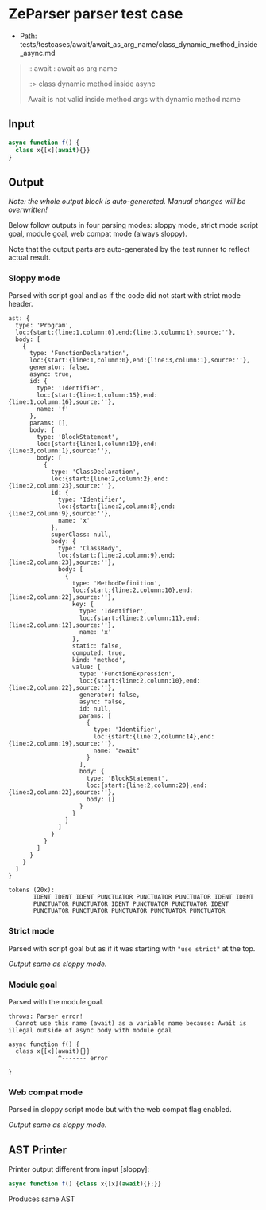 # ZeParser parser test case

- Path: tests/testcases/await/await_as_arg_name/class_dynamic_method_inside_async.md

> :: await : await as arg name
>
> ::> class dynamic method inside async
>
> Await is not valid inside method args with dynamic method name

## Input

`````js
async function f() {
  class x{[x](await){}}
}
`````

## Output

_Note: the whole output block is auto-generated. Manual changes will be overwritten!_

Below follow outputs in four parsing modes: sloppy mode, strict mode script goal, module goal, web compat mode (always sloppy).

Note that the output parts are auto-generated by the test runner to reflect actual result.

### Sloppy mode

Parsed with script goal and as if the code did not start with strict mode header.

`````
ast: {
  type: 'Program',
  loc:{start:{line:1,column:0},end:{line:3,column:1},source:''},
  body: [
    {
      type: 'FunctionDeclaration',
      loc:{start:{line:1,column:0},end:{line:3,column:1},source:''},
      generator: false,
      async: true,
      id: {
        type: 'Identifier',
        loc:{start:{line:1,column:15},end:{line:1,column:16},source:''},
        name: 'f'
      },
      params: [],
      body: {
        type: 'BlockStatement',
        loc:{start:{line:1,column:19},end:{line:3,column:1},source:''},
        body: [
          {
            type: 'ClassDeclaration',
            loc:{start:{line:2,column:2},end:{line:2,column:23},source:''},
            id: {
              type: 'Identifier',
              loc:{start:{line:2,column:8},end:{line:2,column:9},source:''},
              name: 'x'
            },
            superClass: null,
            body: {
              type: 'ClassBody',
              loc:{start:{line:2,column:9},end:{line:2,column:23},source:''},
              body: [
                {
                  type: 'MethodDefinition',
                  loc:{start:{line:2,column:10},end:{line:2,column:22},source:''},
                  key: {
                    type: 'Identifier',
                    loc:{start:{line:2,column:11},end:{line:2,column:12},source:''},
                    name: 'x'
                  },
                  static: false,
                  computed: true,
                  kind: 'method',
                  value: {
                    type: 'FunctionExpression',
                    loc:{start:{line:2,column:10},end:{line:2,column:22},source:''},
                    generator: false,
                    async: false,
                    id: null,
                    params: [
                      {
                        type: 'Identifier',
                        loc:{start:{line:2,column:14},end:{line:2,column:19},source:''},
                        name: 'await'
                      }
                    ],
                    body: {
                      type: 'BlockStatement',
                      loc:{start:{line:2,column:20},end:{line:2,column:22},source:''},
                      body: []
                    }
                  }
                }
              ]
            }
          }
        ]
      }
    }
  ]
}

tokens (20x):
       IDENT IDENT IDENT PUNCTUATOR PUNCTUATOR PUNCTUATOR IDENT IDENT
       PUNCTUATOR PUNCTUATOR IDENT PUNCTUATOR PUNCTUATOR IDENT
       PUNCTUATOR PUNCTUATOR PUNCTUATOR PUNCTUATOR PUNCTUATOR
`````

### Strict mode

Parsed with script goal but as if it was starting with `"use strict"` at the top.

_Output same as sloppy mode._

### Module goal

Parsed with the module goal.

`````
throws: Parser error!
  Cannot use this name (await) as a variable name because: Await is illegal outside of async body with module goal

async function f() {
  class x{[x](await){}}
              ^------- error

}
`````


### Web compat mode

Parsed in sloppy script mode but with the web compat flag enabled.

_Output same as sloppy mode._

## AST Printer

Printer output different from input [sloppy]:

````js
async function f() {class x{[x](await){};}}
````

Produces same AST

